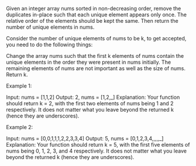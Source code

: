 Given an integer array nums sorted in non-decreasing order, remove the duplicates in-place such that each unique element appears only once. The relative order of the elements should be kept the same. Then return the number of unique elements in nums.

Consider the number of unique elements of nums to be k, to get accepted, you need to do the following things:

Change the array nums such that the first k elements of nums contain the unique elements in the order they were present in nums initially. The remaining elements of nums are not important as well as the size of nums. Return k.

Example 1:

Input: nums = [1,1,2] Output: 2, nums = [1,2,_] Explanation: Your function should return k = 2, with the first two elements of nums being 1 and 2 respectively. It does not matter what you leave beyond the returned k (hence they are underscores).

Example 2:

Input: nums = [0,0,1,1,1,2,2,3,3,4] Output: 5, nums = [0,1,2,3,4,,,,,_] Explanation: Your function should return k = 5, with the first five elements of nums being 0, 1, 2, 3, and 4 respectively. It does not matter what you leave beyond the returned k (hence they are underscores).
